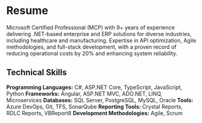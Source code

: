 # Resume
Microsoft Certified Professional (MCP) with 9+ years of experience delivering .NET-based enterprise and ERP solutions for diverse industries, including healthcare and manufacturing. Expertise in API optimization, Agile methodologies, and full-stack development, with a proven record of reducing operational costs by 20% and enhancing system reliability.

## Technical Skills
**Programming Languages:** C#, ASP.NET Core, TypeScript, JavaScript, Python
**Frameworks:** Angular, ASP.NET MVC, ADO.NET, LINQ, Microservices
**Databases:** SQL Server, PostgreSQL, MySQL, Oracle
**Tools:** Azure DevOps, Git, TFS, SonarQube
**Reporting Tools:** Crystal Reports, RDLC Reports, VBReport8
**Development Methodologies:** Agile, Scrum
